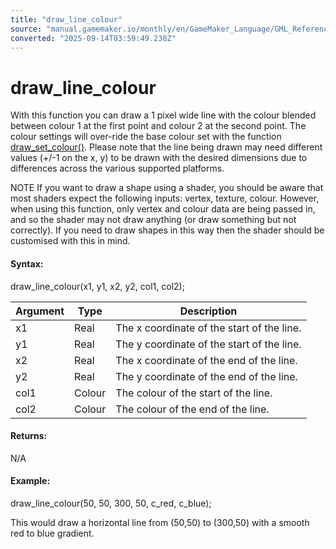 ```yaml
---
title: "draw_line_colour"
source: "manual.gamemaker.io/monthly/en/GameMaker_Language/GML_Reference/Drawing/Basic_Forms/draw_line_colour.htm"
converted: "2025-09-14T03:59:49.238Z"
---
```


# draw\_line\_colour

With this function you can draw a 1 pixel wide line with the colour blended between colour 1 at the first point and colour 2 at the second point. The colour settings will over-ride the base colour set with the function [draw\_set\_colour()](../Colour_And_Alpha/draw_set_colour.md). Please note that the line being drawn may need different values (+/-1 on the x, y) to be drawn with the desired dimensions due to differences across the various supported platforms.

NOTE If you want to draw a shape using a shader, you should be aware that most shaders expect the following inputs: vertex, texture, colour. However, when using this function, only vertex and colour data are being passed in, and so the shader may not draw anything (or draw something but not correctly). If you need to draw shapes in this way then the shader should be customised with this in mind.

#### Syntax:

draw\_line\_colour(x1, y1, x2, y2, col1, col2);

| Argument | Type | Description |
| --- | --- | --- |
| x1 | Real | The x coordinate of the start of the line. |
| y1 | Real | The y coordinate of the start of the line. |
| x2 | Real | The x coordinate of the end of the line. |
| y2 | Real | The y coordinate of the end of the line. |
| col1 | Colour | The colour of the start of the line. |
| col2 | Colour | The colour of the end of the line. |

#### Returns:

N/A

#### Example:

draw\_line\_colour(50, 50, 300, 50, c\_red, c\_blue);

This would draw a horizontal line from (50,50) to (300,50) with a smooth red to blue gradient.